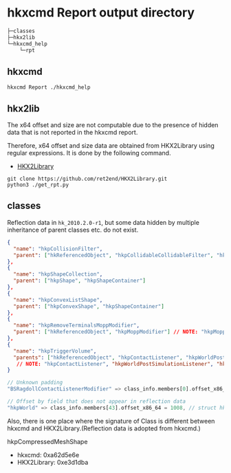 # hkxcmd Report output directory

```txt
├─classes
├─hkx2lib
└─hkxcmd_help
    └─rpt
```

## hkxcmd

```shell
hkxcmd Report ./hkxcmd_help
```

## hkx2lib

The x64 offset and size are not computable due to the presence of hidden data that is not reported in the hkxcmd report.

Therefore, x64 offset and size data are obtained from HKX2Library using regular expressions.
It is done by the following command.

- [HKX2Library](https://github.com/ret2end/HKX2Library)

```shell
git clone https://github.com/ret2end/HKX2Library.git
python3 ./get_rpt.py
```

## classes

Reflection data in `hk_2010.2.0-r1`, but some data hidden by multiple inheritance of parent classes etc. do not exist.

```json
{
  "name": "hkpCollisionFilter",
  "parent": ["hkReferencedObject", "hkpCollidableCollidableFilter", "hkpShapeCollectionFilter", "hkpRayShapeCollectionFilter", "hkpRayCollidableFilter"]
},
{
  "name": "hkpShapeCollection",
  "parent": ["hkpShape", "hkpShapeContainer"]
},
{
  "name": "hkpConvexListShape",
  "parent": ["hkpConvexShape", "hkpShapeContainer"]
},
{
  "name": "hkpRemoveTerminalsMoppModifier",
  "parent": ["hkReferencedObject", "hkpMoppModifier"] // NOTE: "hkpMoppModifier" is not exist in reflection data!
},
{
  "name": "hkpTriggerVolume",
  "parents": ["hkReferencedObject", "hkpContactListener", "hkpWorldPostSimulationListener", "hkpEntityListener"]
   // NOTE: "hkpContactListener", "hkpWorldPostSimulationListener", "hkpEntityListener" is not exist in reflection data!
}
```

```rust
// Unknown padding
"BSRagdollContactListenerModifier" => class_info.members[0].offset_x86_64 = 88, // char \_unknown_padding[4];(+4) before 0th field

// Offset by field that does not appear in reflection data
"hkpWorld" => class_info.members[43].offset_x86_64 = 1008, // struct hkpWorldDynamicsStepInfo m_dynamicsStepInfo;(+328)
```

Also, there is one place where the signature of Class is different between hkxcmd and HKX2Library.(Reflection data is adopted from hkxcmd.)

hkpCompressedMeshShape

- hkxcmd: 0xa62d5e6e
- HKX2Library: 0xe3d1dba

